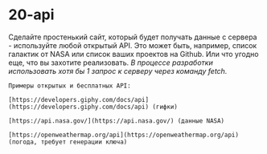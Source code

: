 # 20-api
Сделайте простенький сайт, который будет получать данные с сервера - используйте любой открытый API. Это может быть, например, список галактик от NASA или список ваших проектов на Github. Или что угодно еще, что вы захотите реализовать. *В процессе разработки использовать хотя бы 1 запрос к серверу через команду fetch.*
    
    Примеры открытых и бесплатных API:
    
    [https://developers.giphy.com/docs/api](https://developers.giphy.com/docs/api) (гифки)
    
    [https://api.nasa.gov/](https://api.nasa.gov/) (данные NASA)
    
    [https://openweathermap.org/api](https://openweathermap.org/api) (погода, требует генерации ключа)

